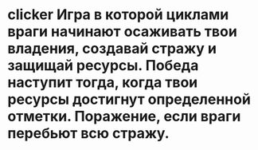 # clicker Игра в которой циклами враги начинают осаживать твои владения, создавай стражу и защищай ресурсы. Победа наступит тогда, когда твои ресурсы достигнут определенной отметки. Поражение, если враги перебьют всю стражу.
